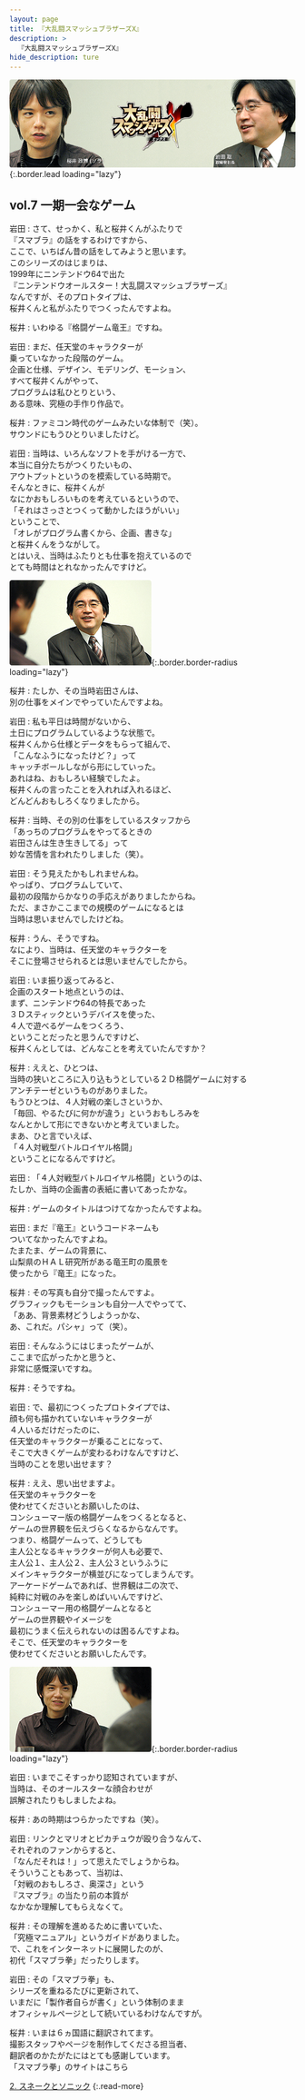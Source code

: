 ```yaml
---
layout: page
title: 『大乱闘スマッシュブラザーズX』
description: >
  『大乱闘スマッシュブラザーズX』
hide_description: ture
---
```


![](/others/interviews/jp/wii/rsbj/vol7/img/mainvisual1.jpg){:.border.lead loading="lazy"}

## vol.7 一期一会なゲーム

岩田
: さて、せっかく、私と桜井くんがふたりで<br>『スマブラ』の話をするわけですから、<br>ここで、いちばん昔の話をしてみようと思います。<br>このシリーズのはじまりは、<br>1999年にニンテンドウ64で出た<br>『ニンテンドウオールスター！大乱闘スマッシュブラザーズ』<br>なんですが、そのプロトタイプは、<br>桜井くんと私がふたりでつくったんですよね。

桜井
: いわゆる『格闘ゲーム竜王』ですね。

岩田
: まだ、任天堂のキャラクターが<br>乗っていなかった段階のゲーム。<br>企画と仕様、デザイン、モデリング、モーション、<br>すべて桜井くんがやって、<br>プログラムは私ひとりという、<br>ある意味、究極の手作り作品で。

桜井
: ファミコン時代のゲームみたいな体制で（笑）。<br>サウンドにもうひとりいましたけど。

岩田
: 当時は、いろんなソフトを手がける一方で、<br>本当に自分たちがつくりたいもの、<br>アウトプットというのを模索している時期で。<br>そんなときに、桜井くんが<br>なにかおもしろいものを考えているというので、<br>「それはさっさとつくって動かしたほうがいい」<br>ということで、<br>「オレがプログラム書くから、企画、書きな」<br>と桜井くんをうながして。<br>とはいえ、当時はふたりとも仕事を抱えているので<br>とても時間はとれなかったんですけど。

![](/others/interviews/jp/wii/rsbj/vol7/img/27.jpg){:.border.border-radius loading="lazy"}

桜井
: たしか、その当時岩田さんは、<br>別の仕事をメインでやっていたんですよね。

岩田
: 私も平日は時間がないから、<br>土日にプログラムしているような状態で。<br>桜井くんから仕様とデータをもらって組んで、<br>「こんなふうになったけど？」って<br>キャッチボールしながら形にしていった。<br>あれはね、おもしろい経験でしたよ。<br>桜井くんの言ったことを入れれば入れるほど、<br>どんどんおもしろくなりましたから。

桜井
: 当時、その別の仕事をしているスタッフから<br>「あっちのプログラムをやってるときの<br>岩田さんは生き生きしてる」って<br>妙な苦情を言われたりしました（笑）。

岩田
: そう見えたかもしれませんね。<br>やっぱり、プログラムしていて、<br>最初の段階からかなりの手応えがありましたからね。<br>ただ、まさかここまでの規模のゲームになるとは<br>当時は思いませんでしたけどね。

桜井
: うん、そうですね。<br>なにより、当時は、任天堂のキャラクターを<br>そこに登場させられるとは思いませんでしたから。

岩田
: いま振り返ってみると、<br>企画のスタート地点というのは、<br>まず、ニンテンドウ64の特長であった<br>３Ｄスティックというデバイスを使った、<br>４人で遊べるゲームをつくろう、<br>ということだったと思うんですけど、<br>桜井くんとしては、どんなことを考えていたんですか？

桜井
: ええと、ひとつは、<br>当時の狭いところに入り込もうとしている２Ｄ格闘ゲームに対する<br>アンチテーゼというものがありました。<br>もうひとつは、４人対戦の楽しさというか、<br>「毎回、やるたびに何かが違う」というおもしろみを<br>なんとかして形にできないかと考えていました。<br>まあ、ひと言でいえば、<br>「４人対戦型バトルロイヤル格闘」<br>ということになるんですけど。

岩田
: 「４人対戦型バトルロイヤル格闘」というのは、<br>たしか、当時の企画書の表紙に書いてあったかな。

桜井
: ゲームのタイトルはつけてなかったんですよね。

岩田
: まだ『竜王』というコードネームも<br>ついてなかったんですよね。<br>たまたま、ゲームの背景に、<br>山梨県のＨＡＬ研究所がある竜王町の風景を<br>使ったから『竜王』になった。

桜井
: その写真も自分で撮ったんですよ。<br>グラフィックもモーションも自分一人でやってて、<br>「ああ、背景素材どうしようっかな、<br>あ、これだ。パシャ」って（笑）。

岩田
: そんなふうにはじまったゲームが、<br>ここまで広がったかと思うと、<br>非常に感慨深いですね。

桜井
: そうですね。

岩田
: で、最初につくったプロトタイプでは、<br>顔も何も描かれていないキャラクターが<br>４人いるだけだったのに、<br>任天堂のキャラクターが乗ることになって、<br>そこで大きくゲームが変わるわけなんですけど、<br>当時のことを思い出せます？

桜井
: ええ、思い出せますよ。<br>任天堂のキャラクターを<br>使わせてくださいとお願いしたのは、<br>コンシューマー版の格闘ゲームをつくるとなると、<br>ゲームの世界観を伝えづらくなるからなんです。<br>つまり、格闘ゲームって、どうしても<br>主人公となるキャラクターが何人も必要で、<br>主人公１、主人公２、主人公３というふうに<br>メインキャラクターが横並びになってしまうんです。<br>アーケードゲームであれば、世界観は二の次で、<br>純粋に対戦のみを楽しめばいいんですけど、<br>コンシューマー用の格闘ゲームとなると<br>ゲームの世界観やイメージを<br>最初にうまく伝えられないのは困るんですよね。<br>そこで、任天堂のキャラクターを<br>使わせてくださいとお願いしたんです。

![](/others/interviews/jp/wii/rsbj/vol7/img/28.jpg){:.border.border-radius loading="lazy"}

岩田
: いまでこそすっかり認知されていますが、<br>当時は、そのオールスターな顔合わせが<br>誤解されたりもしましたよね。

桜井
: あの時期はつらかったですね（笑）。

岩田
: リンクとマリオとピカチュウが殴り合うなんて、<br>それぞれのファンからすると、<br>「なんだそれは！」って思えたでしょうからね。<br>そういうこともあって、当初は、<br>「対戦のおもしろさ、奥深さ」という<br>『スマブラ』の当たり前の本質が<br>なかなか理解してもらえなくて。

桜井
: その理解を進めるために書いていた、<br>「究極マニュアル」というガイドがありました。<br>で、これをインターネットに展開したのが、<br>初代「スマブラ拳」だったりします。

岩田
: その「スマブラ拳」も、<br>シリーズを重ねるたびに更新されて、<br>いまだに「製作者自らが書く」という体制のまま<br>オフィシャルページとして続いているわけなんですが。

桜井
: いまは６ヵ国語に翻訳されてます。<br>撮影スタッフやページを制作してくださる担当者、<br>翻訳者のかたがたにはとても感謝しています。<br>「スマブラ拳」のサイトはこちら

[2. スネークとソニック](2.md)
{:.read-more}

